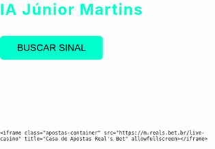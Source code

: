 <!DOCTYPE html>
<html lang="pt-BR">
<head>
  <meta charset="UTF-8" />
  <meta name="viewport" content="width=device-width, initial-scale=1.0"/>
  <title>IA Júnior Martins</title>
  <style>
    /* Estilos gerais */
    html, body {
      margin: 0;
      padding: 0;
      height: 100%;
    }

    body {
      font-family: 'Segoe UI', Tahoma, Geneva, Verdana, sans-serif;
      background: linear-gradient(to bottom right, #003300, #000000);
      color: #ffffff;
      text-align: center;
      padding: 50px 20px;
      height: 100%;
    }

    .logo {
      font-size: 36px;
      font-weight: bold;
      color: #00ffcc;
      margin-bottom: 40px;
      letter-spacing: 2px;
    }

    button {
      padding: 15px 40px;
      font-size: 22px;
      background-color: #00ffcc;
      color: #000;
      border: none;
      border-radius: 8px;
      cursor: pointer;
      transition: background-color 0.3s;
    }

    button:hover {
      background-color: #00ccaa;
    }

    /* Box de resultado */
    .sinal-box {
      margin-top: 50px;
      font-size: 28px;
      font-weight: bold;
      height: 100px;
      display: flex;
      align-items: center;
      justify-content: center;
      transition: all 0.3s ease;
      color: white;
      white-space: pre-line;
    }

    /* Efeitos e animações */
    .buscando {
      color: #cccccc;
      animation: piscar 1s infinite;
    }

    @keyframes piscar {
      0% { opacity: 1; }
      50% { opacity: 0.3; }
      100% { opacity: 1; }
    }

    .azul {
      color: white;
      text-shadow: none;
      animation: none;
    }

    .vermelho {
      color: white;
      text-shadow: none;
      animation: none;
    }

    /* Estilo do iframe para exibir o site de apostas */
    .apostas-container {
      margin-top: 50px;
      width: 100%;
      height: 600px;
      border: none;
    }

    /* Responsividade */
    @media (max-width: 768px) {
      .logo {
        font-size: 28px;
      }
      button {
        font-size: 18px;
        padding: 12px 30px;
      }
      .sinal-box {
        font-size: 24px;
      }
      .apostas-container {
        height: 400px;
      }
    @media (max-width: 480px) {
      button {
        font-size: 16px;
        padding: 10px 20px;
      }
      .sinal-box {
        font-size: 20px;
      }
      .apostas-container {
        height: 350px;
      }
    }
  </style>
</head>
<body>

  <div class="logo">IA Júnior Martins</div>

  <!-- Exibe a senha -->
  <div id="conteudo">
    <button onclick="buscarSinal()">BUSCAR SINAL</button>
    <div class="sinal-box" id="resultado"></div>

    <iframe class="apostas-container" src="https://m.reals.bet.br/live-casino" title="Casa de Apostas Real's Bet" allowfullscreen></iframe>
  </div>

  <script>
    const senhaCorreta = "1234"; // Senha correta
    let isSenhaCorreta = false;

    // Função de verificação da senha
    const verificarSenha = () => {
      const senha = prompt("Digite a senha para acessar o conteúdo:");

      if (senha === senhaCorreta) {
        document.getElementById("conteudo").style.display = "block"; // Exibe o conteúdo
        isSenhaCorreta = true;
      } else {
        alert("Senha incorreta. Acesso negado.");
      }
    };

    // Função para buscar o sinal
    function buscarSinal() {
      const resultadoDiv = document.getElementById('resultado');
      resultadoDiv.textContent = "Buscando entrada...";
      resultadoDiv.classList.add('buscando');
      resultadoDiv.classList.remove('azul', 'vermelho');

      setTimeout(() => {
        const sorteio = Math.random() < 0.5 ? 'azul' : 'vermelho';

        if (sorteio === 'azul') {
          resultadoDiv.textContent = "🔵PLAYER - PROBABILIDADE SEM GALE🎯";
          resultadoDiv.classList.add('azul');
        } else {
          resultadoDiv.textContent = "🔴BANKER - PROBABILIDADE SEM GALE🎯";
          resultadoDiv.classList.add('vermelho');
        }
      }, 2000);
    }

    window.onload = verificarSenha;
  </script>

</body>
</html>
    
